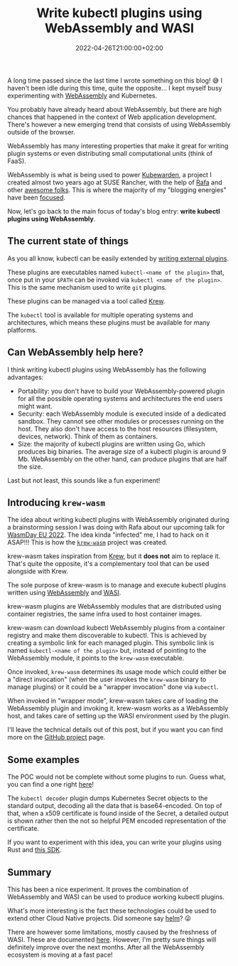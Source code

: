 ﻿---
layout: post
title: "Write kubectl plugins using WebAssembly and WASI"
date: 2022-04-26T21:00:00+02:00
comments: true
categories:
- kubernetes
- WebAssembly
- WASI
---

A long time passed since the last time I wrote something on this blog! 😅
I haven't been idle during this time, quite the opposite... I kept myself busy experimenting with [WebAssembly](https://webassembly.org/)
and Kubernetes.

You probably have already heard about WebAssembly, but there are high chances
that happened in the context of Web application development. There's however
a new emerging trend that consists of using WebAssembly outside of the browser.

WebAssembly has many interesting properties that make it great for writing
plugin systems or even distributing small computational units (think of FaaS).

WebAssembly is what is being used to power [Kubewarden](https://kubewarden.io),
a project I created almost two years ago at SUSE Rancher, with the help of
[Rafa](https://github.com/ereslibre) and other
[awesome folks](https://github.com/orgs/kubewarden/people).
This is where the majority of my "blogging energies" have been
[focused](https://www.kubewarden.io/blog/).

Now, let's go back to the main focus of today's blog entry: **write kubectl
plugins using WebAssembly**.

## The current state of things

As you all know, kubectl can be easily extended by
[writing external plugins](https://kubernetes.io/docs/tasks/extend-kubectl/kubectl-plugins/).

These plugins are executables named `kubectl-<name of the plugin>` that, once
put in your `$PATH` can be invoked via `kubectl <name of the plugin>`. This
is the same mechanism used to write `git` plugins.

These plugins can be managed via a tool called [Krew](https://krew.sigs.k8s.io/).

The `kubectl` tool is available for multiple operating systems and architectures,
which means these plugins must be available for many platforms.

## Can WebAssembly help here?

I think writing kubectl plugins using WebAssembly has the following advantages:

* Portability: you don't have to build your WebAssembly-powered plugin for all the
  possible operating systems and architectures the end users might want.
* Security: each WebAssembly module is executed inside of a dedicated sandbox. They
  cannot see other modules or processes running on the host. They also don't have access to the host resources (filesystem, devices, network).
Think of them as containers.
* Size: the majority of kubectl plugins are written using Go, which produces big
  binaries. The average size of a kubectl plugin is around 9 Mb. WebAssembly on
  the other hand, can produce plugins that are half the size.

Last but not least, this sounds like a fun experiment!

## Introducing `krew-wasm`

The idea about writing kubectl plugins with WebAssembly originated during a
brainstorming session I was doing with Rafa about our upcoming talk for
[WasmDay EU 2022](https://sched.co/zgbM). The idea kinda "infected" me, I had to
hack on it ASAP!!! This is how the [`krew-wasm`](https://github.com/flavio/krew-wasm)
project was created.

krew-wasm takes inspiration from [Krew](https://krew.sigs.k8s.io/),
but it **does not** aim to replace it. That's quite the opposite, it's a
complementary tool that can be used alongside with Krew.

The sole purpose of krew-wasm is to manage and execute kubectl plugins written using
[WebAssembly](https://webassembly.org/) and [WASI](https://wasi.dev/).

krew-wasm plugins are WebAssembly modules that are distributed using container
registries, the same infra used to host container images.

krew-wasm can download kubectl WebAssembly plugins from a container registry and
make them discoverable to kubectl.
This is achieved by creating a symbolic link for each managed plugin. This symbolic
link is named `kubectl-<name of the plugin>` but, instead of pointing to the
WebAssembly module, it points to the `krew-wasm` executable.

Once invoked, `krew-wasm` determines its usage mode which could either be a
"direct invocation" (when the user invokes the `krew-wasm` binary to manage plugins)
or it could be a "wrapper invocation" done via `kubectl`.

When invoked in "wrapper mode", krew-wasm takes care of loading the WebAssembly
plugin and invoking it. krew-wasm works as a WebAssembly host, and takes care of
setting up the WASI environment used by the plugin.

I'll leave the technical details out of this post, but if you want you can
find more on the [GitHub project](https://github.com/flavio/krew-wasm) page.

## Some examples

The POC would not be complete without some plugins to run. Guess what, you can find
a one right [here](https://github.com/flavio/kubectl-decoder)!

The `kubectl decoder` plugin dumps Kubernetes Secret objects to the standard output,
decoding all the data that is base64-encoded. On top of that, when a x509 certificate
is found inside of the Secret, a detailed output is shown rather then the not so helpful
PEM encoded representation of the certificate.

If you want to experiment with this idea, you can write your plugins using Rust and [this SDK](https://github.com/flavio/krew-wasm-plugin-sdk-rust).

## Summary

This has been a nice experiment. It proves the combination of WebAssembly and WASI
can be used to produce working kubectl plugins.

What's more interesting is the fact these technologies could be used to extend other Cloud Native projects. Did
someone say [helm](https://helm.sh/docs/topics/plugins/)? 😜

There are however some limitations, mostly caused by the freshness of WASI. These
are documented [here](https://github.com/flavio/krew-wasm#limitations=). However, I'm pretty sure things will definitely improve over the next months.
After all the WebAssembly ecosystem is moving at a fast pace!
